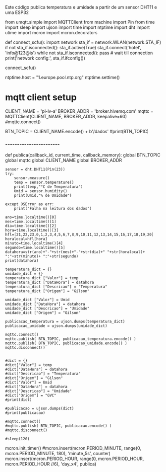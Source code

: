 Este código publica temperatura e umidade a partir de um sensor DHT11 e uma ESP32

from umqtt.simple import MQTTClient
from machine import Pin
from time import sleep
import ujson
import time
import ntptime
import dht
import utime
import mcron
import mcron.decorators

def connect_scfu():
    import network
    sta_if = network.WLAN(network.STA_IF)
    if not sta_if.isconnected():
        sta_if.active(True)
        sta_if.connect('hotel', 'info@123@is')
        while not sta_if.isconnected():
            pass # wait till connection
    print('network config:', sta_if.ifconfig())
    
connect_scfu()

ntptime.host = "1.europe.pool.ntp.org"
ntptime.settime()

# mqtt client setup
CLIENT_NAME = 'pi-iv-a'
BROKER_ADDR = 'broker.hivemq.com'
mqttc = MQTTClient(CLIENT_NAME, BROKER_ADDR, keepalive=60)
#mqttc.connect()

BTN_TOPIC = CLIENT_NAME.encode() + b'/dados'
#print(BTN_TOPIC)
### -----------------------

def publica(callback_id, current_time, callback_memory):
    global BTN_TOPIC
    global mqttc
    global CLIENT_NAME
    global BROKER_ADDR
    
    sensor = dht.DHT11(Pin(23))
    try:
        sensor.measure()
        temp = sensor.temperature()
        print(temp,"°C de Temperatura")
        Umid = sensor.humidity()
        print(Umid,"% de Umidade")
        
    except OSError as err:
        print("Falha na leitura dos dados")
          
    ano=time.localtime()[0]
    mes=time.localtime()[1]
    dia=time.localtime()[2]
    hora=time.localtime()[3]
    hfl=[21,22,23,0,1,2,3,4,5,6,7,8,9,10,11,12,13,14,15,16,17,18,19,20]
    horalocal=hfl[hora]
    minuto=time.localtime()[4]
    segundo=time.localtime()[5]
    datahora=str(ano)+"-"+str(mes)+"-"+str(dia)+" "+str(horalocal)+ ":"+str(minuto)+ ":"+str(segundo)
    print(datahora)
  
    temperatura_dict = {}
    umidade_dict = {}
    temperatura_dict ["Valor"] = temp
    temperatura_dict ["DataHora"] = datahora
    temperatura_dict ["Descricao"] = "Temperatura"
    temperatura_dict ["Origem"] = "Gilson"

    umidade_dict ["Valor"] = Umid
    umidade_dict ["DataHora"] = datahora
    umidade_dict ["Descricao"] = "Umidade"
    umidade_dict ["Origem"] = "Gilson"

    publicacao_temperatura = ujson.dumps(temperatura_dict)
    publicacao_umidade = ujson.dumps(umidade_dict)

    mqttc.connect()
    mqttc.publish( BTN_TOPIC, publicacao_temperatura.encode() )
    mqttc.publish( BTN_TOPIC, publicacao_umidade.encode() )
    mqttc.disconnect()
  
  
    #dict = {}
    #dict["Valor"] = temp
    #dict["DataHora"] = datahora
    #dict["Descricao"] = "Temperatura"
    #dict["Origem"] = "Gilson"
    #dict["Valor"] = Umid
    #dict["DataHora"] = datahora
    #dict["Descricao"] = "Umidade"
    #dict["Origem"] = "GVC"
    #print(dict)
    
    #publicacao = ujson.dumps(dict)
    #print(publicacao)
    
    #mqttc.connect()
    #mqttc.publish( BTN_TOPIC, publicacao.encode() )
    #mqttc.disconnect()

    #sleep(120)
mcron.init_timer()
#mcron.insert(mcron.PERIOD_MINUTE, range(0, mcron.PERIOD_MINUTE, 180), 'minute_5s', counter)
mcron.insert(mcron.PERIOD_HOUR, range(0, mcron.PERIOD_HOUR, mcron.PERIOD_HOUR //6), 'day_x4', publica)


